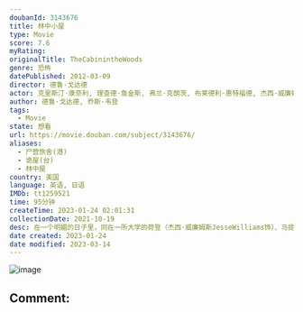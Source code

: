 ```yaml
---
doubanId: 3143676
title: 林中小屋
type: Movie
score: 7.6
myRating: 
originalTitle: TheCabinintheWoods
genre: 恐怖
datePublished: 2012-03-09
director: 德鲁·戈达德
actor: 克里斯汀·康奈利, 理查德·詹金斯, 弗兰·克朗茨, 布莱德利·惠特福德, 杰西·威廉姆斯, 克里斯·海姆斯沃斯, 安娜·哈彻森, 西格妮·韦弗, 艾米·阿克, 布莱恩·, 帕特里克·萨邦圭, 泰瑞·诺塔里, undefined, 希瑟·多克森, 祖蒂·弗兰, 丹·佩恩
author: 德鲁·戈达德, 乔斯·韦登
tags:
  - Movie
state: 想看
url: https://movie.douban.com/subject/3143676/
aliases:
  - 尸营旅舍(港)
  - 诡屋(台)
  - 林中屋
country: 美国
language: 英语, 日语
IMDb: tt1259521
time: 95分钟
createTime: 2023-01-24 02:01:31
collectionDate: 2021-10-19
desc: 在一个明媚的日子里，同在一所大学的荷登（杰西·威廉姆斯JesseWilliams饰）、马提（弗兰·克朗茨FranKranz饰）、茱尔丝（安娜·哈彻森AnnaHutchison饰）、戴...
date created: 2023-01-24
date modified: 2023-03-14
---
```


![image](p1323381020.jpg)

Comment:
---
